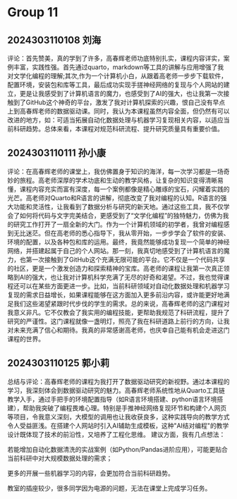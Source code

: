 # Group 11


## 2024303110108 刘海

评论：首先赞美，真的学到了许多，高春辉老师功底特别扎实，课程内容详实，案例丰富，实践性强。首先通过quarto，markdown等工具的讲解与应用增强了我对文学化编程的理解;其次,作为一个计算机小白，从跟着高老师一步步下载软件，配置环境，安装包和库等工具，最后成功实现手搓神经网络的复现与个人网站的建立，更是让我感受到了计算机语言的魔力，也感受到了AI的强大，也让我第一次接触到了GitHub这个神奇的平台，激发了我对计算机探索的兴趣，恨自己没有早点上到高春辉老师的数据驱动课。同时，我认为本课程虽然内容全面，但仍然有可以改进的地方，如：可适当拓展自动化数据处理与机器学习复现相关内容，以适应当前科研趋势。总体来看，本课程对规范科研流程、提升研究质量具有重要价值。

## 2024303110111 孙小康

评论：在高春辉老师的课堂上，我仿佛置身于知识的海洋，每一次学习都是一场奇妙的旅程。高老师深厚的学术功底和生动的教学风格，让复杂的知识变得清晰易懂，课程内容充实而富有深度，每一个案例都像是精心雕琢的宝石，闪耀着实践的光芒。高老师对Quarto和R语言的讲解，彻底改变了我对编程的认知。R语言的强大功能和灵活性，让我看到了数据分析与研究的新天地。通过这些工具，我不仅学会了如何将代码与文字完美结合，更感受到了“文学化编程”的独特魅力，仿佛为我的研究工作打开了一扇全新的大门。作为一个计算机领域的初学者，我曾对编程感到无比迷茫。但在高老师的悉心指导下，我从零开始，一步步学会了软件的安装、环境的配置，以及各种包和库的运用。最终，我竟然能够成功复现一个简单的神经网络，并搭建起属于自己的个人网站。那一刻，我真切地感受到了计算机语言的魔力，也第一次接触到了GitHub这个充满无限可能的平台。它不仅是一个代码共享的社区，更是一个激发创造力和探索精神的宝库。高老师的课程让我第一次真正领略到AI的强大，也让我对计算机科学充满了无尽的好奇和渴望。不过，我也觉得课程还可以在某些方面更进一步。比如，当前科研领域对自动化数据处理和机器学习复现的需求日益增长，如果课程能够在这方面加入更多前沿内容，或许能更好地满足我们这些渴望紧跟时代步伐的学生的需求。总的来说，高春辉老师的这门课程对我意义非凡。它不仅教会了我实用的编程技能，更帮助我规范了科研流程，提升了研究的严谨性。这门课程就像一盏明灯，照亮了我在科研道路上前行的方向，让我对未来充满了信心和期待。我真的非常感谢高老师，也庆幸自己能有机会走进这门课程的世界。

## 2024303110125 郭小莉

总结与评论：高春辉老师的课程为我打开了数据驱动研究的新视野。通过本课程的学习，我深刻体会到数据驱动研究的魅力。高春辉老师系统性地从Quarto工具链教学入手，通过手把手的环境配置指导（如R语言环境搭建、python语言环境搭建），帮助我突破了编程畏难心理。特别是手推神经网络复现环节和构建个人网页等项目，令我意义深刻，大模型的调用也让我收获良多，这种实践导向的教学方式令人受益匪浅。在搭建个人网站时引入AI辅助生成模板，这种"AI结对编程"的教学设计既体现了技术的前沿性，又培养了工程化思维。
建议方面，我有几点想法：

若能增加自动化数据清洗的实战案例（如Python/Pandas进阶应用），可能更贴合当前科研中对大规模数据处理的需求；

更多的开展一些机器学习的内容，会更加符合当前科研趋势。

教室的插座较少，很多同学因为电源的问题，无法在课堂上完成学习任务。

